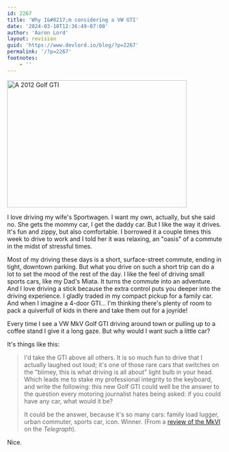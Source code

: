 ```yaml
---
id: 2267
title: 'Why I&#8217;m considering a VW GTI'
date: '2024-03-10T12:36:49-07:00'
author: 'Aaron Lord'
layout: revision
guid: 'https://www.devlord.io/blog/?p=2267'
permalink: '/?p=2267'
footnotes:
    - ''
---
```


<img class="wp-image-884  alignleft" src="https://www.devlord.io/blog/wp-content/uploads/2011/10/vw_gti_mkvi_rightfront-300x212.jpg" alt="A 2012 Golf GTI" width="420" height="297" />

I love driving my wife's Sportwagen. I want my own, actually, but she said no. She gets the mommy car, I get the daddy car. But I like the way it drives. It's fun and zippy, but also comfortable. I borrowed it a couple times this week to drive to work and I told her it was relaxing, an "oasis" of a commute in the midst of stressful times.

Most of my driving these days is a short, surface-street commute, ending in tight, downtown parking. But what you drive on such a short trip can do a lot to set the mood of the rest of the day. I like the feel of driving small sports cars, like my Dad's Miata. It turns the commute into an adventure. And I love driving a stick because the extra control puts you deeper into the driving experience. I gladly traded in my compact pickup for a family car. And when I imagine a 4-door GTI... I'm thinking there's plenty of room to pack a quiverfull of kids in there and take them out for a joyride!

Every time I see a VW MkV Golf GTI driving around town or pulling up to a coffee stand I give it a long gaze. But why would I want such a little car?

It's things like this:
<blockquote>I'd take the GTI above all others. It is so much fun to drive that I actually laughed out loud; it's one of those rare cars that switches on the "blimey, this is what driving is all about" light bulb in your head. Which leads me to stake my professional integrity to the keyboard, and write the following: this new Golf GTI could well be the answer to the question every motoring journalist hates being asked: if you could have any car, what would it be?

It could be the answer, because it's so many cars: family load lugger, urban commuter, sports car, icon. Winner. (From a <a href="http://www.telegraph.co.uk/motoring/carreviews/5131191/Volkswagen-Golf-GTI-review.html">review of the MkVI</a> on the <span style="font-style: italic;">Telegraph</span>).</blockquote>
Nice.
<div class="blogger-post-footer">

<img src="/blog/wp-content/uploads/2011/10/photo-740306.jpg?w=300" alt="" width="1" height="1" />

</div>